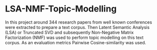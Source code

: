 # LSA-NMF-Topic-Modelling

In this project around 344 research papers from well known conferences were extracted to prepare a text corpus.
Then Latent Semantic Analysis (LSA) or Truncated SVD and subsequently Non-Negative Matrix Factorization (NMF) was used to perform topic modelling on this text corpus.
As an evaluation metrics Pairwise Cosine-similarity was used.
